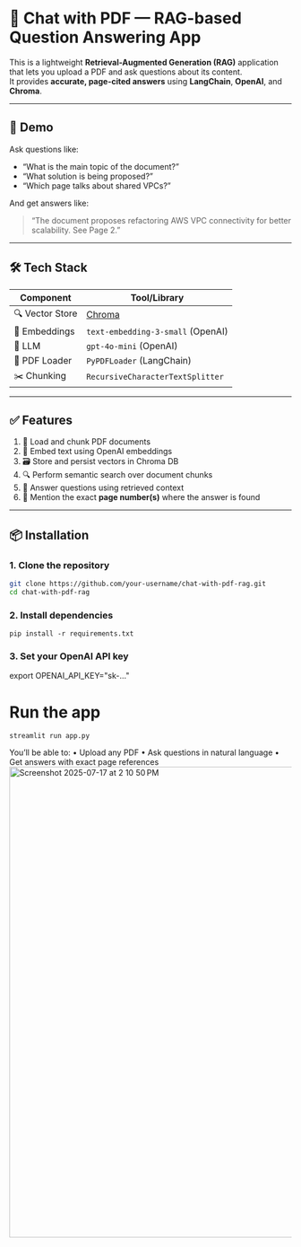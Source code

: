 # 🧠 Chat with PDF — RAG-based Question Answering App

This is a lightweight **Retrieval-Augmented Generation (RAG)** application that lets you upload a PDF and ask questions about its content.  
It provides **accurate, page-cited answers** using **LangChain**, **OpenAI**, and **Chroma**.

---

## 📸 Demo

Ask questions like:

- “What is the main topic of the document?”
- “What solution is being proposed?”
- “Which page talks about shared VPCs?”

And get answers like:

> “The document proposes refactoring AWS VPC connectivity for better scalability. See Page 2.”

---

## 🛠️ Tech Stack

| Component        | Tool/Library                         |
|------------------|--------------------------------------|
| 🔍 Vector Store  | [Chroma](https://www.trychroma.com/) |
| 🧠 Embeddings     | `text-embedding-3-small` (OpenAI)    |
| 💬 LLM            | `gpt-4o-mini` (OpenAI)               |
| 📄 PDF Loader     | `PyPDFLoader` (LangChain)            |
| ✂️ Chunking       | `RecursiveCharacterTextSplitter`     |

---

## ✅ Features

1. 📄 Load and chunk PDF documents
2. 🧠 Embed text using OpenAI embeddings
3. 🗃️ Store and persist vectors in Chroma DB
4. 🔍 Perform semantic search over document chunks
5. 💬 Answer questions using retrieved context
6. 📌 Mention the exact **page number(s)** where the answer is found

---

## 📦 Installation

### 1. Clone the repository

```bash
git clone https://github.com/your-username/chat-with-pdf-rag.git
cd chat-with-pdf-rag
```

### 2. Install dependencies
```
pip install -r requirements.txt
```

### 3. Set your OpenAI API key 
export OPENAI_API_KEY="sk-..."


# Run the app 


```
streamlit run app.py
```
You’ll be able to:
	•	Upload any PDF
	•	Ask questions in natural language
	•	Get answers with exact page references
<img width="1720" height="839" alt="Screenshot 2025-07-17 at 2 10 50 PM" src="https://github.com/user-attachments/assets/cfabf03f-07fa-4ce5-976e-a54deab9a6a9" />
